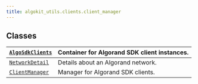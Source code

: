 ```yaml
---
title: algokit_utils.clients.client_manager
---
```


## Classes

| [`AlgoSdkClients`](/reference/algokit-utils-py/api/AlgoSdkClients#algokit_utils.clients.client_manager.AlgoSdkClients) | Container for Algorand SDK client instances. |
| ---------------------------------------------------------------------------------------------------------------------- | -------------------------------------------- |
| [`NetworkDetail`](/reference/algokit-utils-py/api/NetworkDetail#algokit_utils.clients.client_manager.NetworkDetail)    | Details about an Algorand network.           |
| [`ClientManager`](/reference/algokit-utils-py/api/ClientManager#algokit_utils.clients.client_manager.ClientManager)    | Manager for Algorand SDK clients.            |
